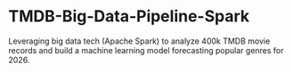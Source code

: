 # TMDB-Big-Data-Pipeline-Spark
Leveraging big data tech (Apache Spark) to analyze 400k TMDB movie records and build a machine learning model forecasting popular genres for 2026.
